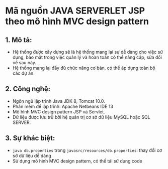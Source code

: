 # Mã nguồn JAVA SERVERLET JSP theo mô hình MVC design pattern

## 1. Mô tả:
- Hệ thống được xây dựng sẽ là hệ thống mang lại sự dễ dàng cho việc sử dụng, bảo mật trong việc quản lý và hoàn toàn có thể nâng cấp, sửa đổi về sau này.
- Hệ thống mang lại đầy đủ chức năng cơ bản, có thể áp dụng toàn bộ các dự án.

## 2. Công nghệ:

-   Ngôn ngữ lập trình Java JDK 8, Tomcat 10.0.
-   Phần mềm để lập trình: Apache Netbeans IDE 13
-   Mô hình MVC design pattern JSP và Servlet.
-   Dữ liệu được lưu trữ bởi hệ quản trị cơ sở dữ liệu MySQL hoặc SQL SERVER.

## 3. Sự khác biệt:

- ```java db.properties``` trong ```javasrc/resources/db.properties```: thay đổi cơ sở dữ liệu dễ dàng
- Sử dụng mô hình MVC design pattern, có thể tái sử dụng code
